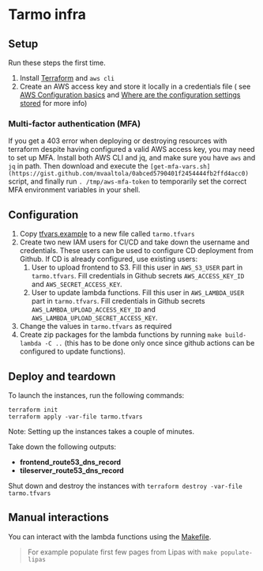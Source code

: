 # Tarmo infra

## Setup

Run these steps the first time.

1. Install [Terraform](https://terraform.io) and `aws cli`
2. Create an AWS access key and store it locally in a credentials file (
   see [AWS Configuration basics](https://docs.aws.amazon.com/cli/latest/userguide/cli-configure-quickstart.html#cli-configure-quickstart-config)
   and [Where are the configuration settings stored](https://docs.aws.amazon.com/cli/latest/userguide/cli-configure-files.html)
   for more info)

### Multi-factor authentication (MFA)

If you get a 403 error when deploying or destroying resources with terraform despite having configured a valid AWS
access key, you may need to set up MFA. Install both AWS CLI and jq, and make sure you have `aws` and `jq` in path. Then
download and execute the `[get-mfa-vars.sh](https://gist.github.com/mvaaltola/0abced5790401f2454444fb2ffd4acc0)` script,
and finally run `. /tmp/aws-mfa-token` to temporarily set the correct MFA environment variables in your shell.

## Configuration

1. Copy [tfvars.example](tfvars.example) to a new file called `tarmo.tfvars`
2. Create two new IAM users for CI/CD and take down the username and credentials. These users can be used to configure CD deployment from
   Github. If CD is already configured, use existing users:
   1. User to upload frontend to S3. Fill this user in `AWS_S3_USER` part in `tarmo.tfvars`. Fill credentials in Github secrets `AWS_ACCESS_KEY_ID` and `AWS_SECRET_ACCESS_KEY`.
   2. User to update lambda functions. Fill this user in `AWS_LAMBDA_USER` part in `tarmo.tfvars`. Fill credentials in Github secrets `AWS_LAMBDA_UPLOAD_ACCESS_KEY_ID` and `AWS_LAMBDA_UPLOAD_SECRET_ACCESS_KEY`.
3. Change the values in `tarmo.tfvars` as required
4. Create zip packages for the lambda functions by running `make build-lambda -C ..` (this
   has to be done only once since github actions can be configured to update functions).

## Deploy and teardown

To launch the instances, run the following commands:

```shell
terraform init
terraform apply -var-file tarmo.tfvars
```

Note: Setting up the instances takes a couple of minutes.

Take down the following outputs:

- **frontend_route53_dns_record**
- **tileserver_route53_dns_record**

Shut down and destroy the instances with `terraform destroy -var-file tarmo.tfvars`

## Manual interactions

You can interact with the lambda functions using the [Makefile](./Makefile).

> For example populate first few pages from Lipas with `make populate-lipas`
